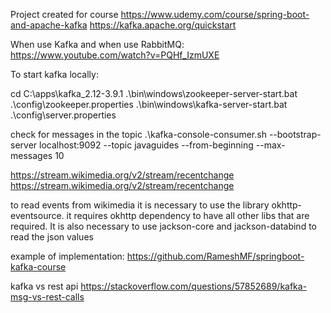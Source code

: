 Project created for course 
https://www.udemy.com/course/spring-boot-and-apache-kafka
https://kafka.apache.org/quickstart

When use Kafka and when use RabbitMQ: https://www.youtube.com/watch?v=PQHf_IzmUXE

To start kafka locally:

cd C:\apps\kafka_2.12-3.9.1
.\bin\windows\zookeeper-server-start.bat .\config\zookeeper.properties
.\bin\windows\kafka-server-start.bat .\config\server.properties


check for messages in the topic
.\kafka-console-consumer.sh --bootstrap-server localhost:9092 --topic javaguides --from-beginning --max-messages 10


https://stream.wikimedia.org/v2/stream/recentchange
https://stream.wikimedia.org/v2/stream/recentchange

to read events from wikimedia it is necessary to use the library okhttp-eventsource. it requires okhttp dependency to have all other libs that are required. 
It is also necessary to use jackson-core and jackson-databind to read the json values

example of implementation: https://github.com/RameshMF/springboot-kafka-course


kafka vs rest api https://stackoverflow.com/questions/57852689/kafka-msg-vs-rest-calls